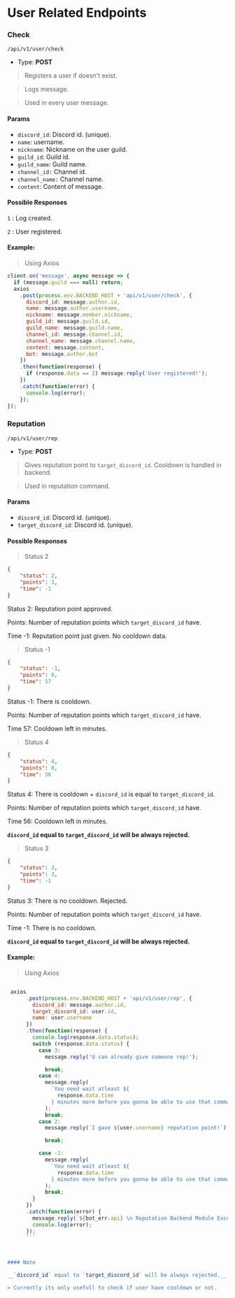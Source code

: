 # User Related Endpoints

### Check


`
   /api/v1/user/check
`

- Type: **POST** 	

>Registers a user if doesn't exist.

>Logs message.

> Used in every user message.

#### Params


- `discord_id`: Discord id. (unique).
- `name`: username.
- `nickname`: Nickname on the user guild.
- `guild_id`: Guild id.
- `guild_name`: Guild name.
- `channel_id:` Channel id.
- `channel_name:` Channel name.
- `content`: Content of message.


#### Possible Responses


`1` : Log created.

`2` : User registered.





#### Example: 


> Using Axios


```javascript
client.on('message', async message => {
  if (message.guild === null) return;
  axios
    .post(process.env.BACKEND_HOST + 'api/v1/user/check', {
      discord_id: message.author.id,
      name: message.author.username,
      nickname: message.member.nickname,
      guild_id: message.guild.id,
      guild_name: message.guild.name,
      channel_id: message.channel.id,
      channel_name: message.channel.name,
      content: message.content,
      bot: message.author.bot
    })
    .then(function(response) {
      if (response.data == 2) message.reply('User registered!');
    })
    .catch(function(error) {
      console.log(error);
    });
});
```



### Reputation


`
/api/v1/user/rep
`


- Type: **POST** 

> Gives reputation point to `target_discord_id`.
> Cooldown is handled in backend.

> Used in reputation command.

#### Params


- `discord_id`: Discord id. (unique).
- `target_discord_id`: Discord id. (unique).


#### Possible Responses

>Status 2

```json
{
    "status": 2,
    "points": 3,
    "time": -1
}
```

Status 2: Reputation point approved.

Points: Number of reputation points which `target_discord_id` have.

Time -1: Reputation point just given. No cooldown data.



> Status -1

```json
{
    "status": -1,
    "points": 0,
    "time": 57
}
```
Status -1: There is cooldown.

Points: Number of reputation points which `target_discord_id` have.

Time 57: Cooldown left in minutes.


> Status 4

```json
{
    "status": 4,
    "points": 0,
    "time": 56
}
```

Status 4: There is cooldown + `discord_id` is equal to `target_discord_id`.

Points: Number of reputation points which `target_discord_id` have.

Time 56: Cooldown left in minutes.

__`discord_id` equal to `target_discord_id` will be always rejected.__


> Status 3

```json
{
    "status": 3,
    "points": 3,
    "time": -1
}
```
Status 3: There is no cooldown. Rejected.

Points: Number of reputation points which `target_discord_id` have.

Time -1: There is no cooldown.

__`discord_id` equal to `target_discord_id` will be always rejected.__



#### Example: 

> Using Axios

```javascript

 axios
      .post(process.env.BACKEND_HOST + 'api/v1/user/rep', {
        discord_id: message.author.id,
        target_discord_id: user.id,
        name: user.username
      })
      .then(function(response) {
        console.log(response.data.status);
        switch (response.data.status) {
          case 3:
            message.reply('U can already give someone rep!');

            break;
          case 4:
            message.reply(
              `You need wait atleast ${
                response.data.time
              } minutes more before you gonna be able to use that command again!`
            );
            break;
          case 2:
            message.reply(`I gave ${user.username} reputation point!`);

            break;

          case -1:
            message.reply(
              `You need wait atleast ${
                response.data.time
              } minutes more before you gonna be able to use that command again!`
            );
            break;
        }
      })
      .catch(function(error) {
        message.reply(`${bot_err.api} \n Reputation Backend Module Exception`);
        console.log(error);
      });
      ```



#### Note

__`discord_id` equal to `target_discord_id` will be always rejected.__

> Currently its only usefull to check if user have cooldown or not.
